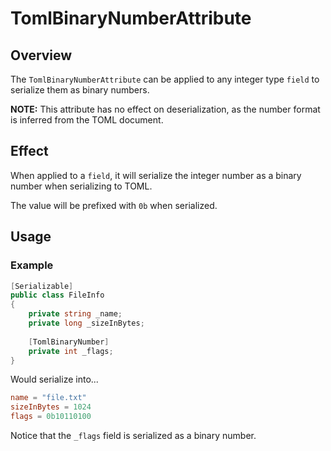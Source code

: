 # TomlBinaryNumberAttribute

## Overview

The `TomlBinaryNumberAttribute` can be applied to any integer type `field` to serialize them as binary numbers.

**NOTE:** This attribute has no effect on deserialization, as the number format is inferred from the TOML document.

## Effect

When applied to a `field`, it will serialize the integer number as a binary number when serializing to TOML.

The value will be prefixed with `0b` when serialized.

## Usage

### Example

```csharp
[Serializable]
public class FileInfo
{
    private string _name;
    private long _sizeInBytes;
    
    [TomlBinaryNumber]
    private int _flags;
}
```

Would serialize into...

```toml
name = "file.txt"
sizeInBytes = 1024
flags = 0b10110100
```

Notice that the `_flags` field is serialized as a binary number.
